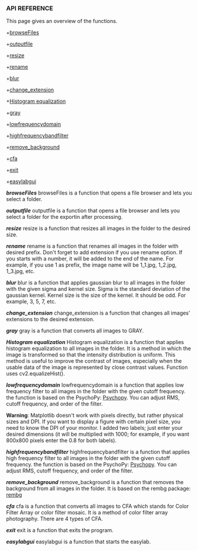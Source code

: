 ### API REFERENCE
This page gives an overview of the functions.

+[browseFiles](#browseFiles)

+[outputfile](#outputfile)

+[resize](#resize)

+[rename](#rename)

+[blur](#blur)

+[change_extension](#change_extension)

+[Histogram equalization](#Histogram-equalization)

+[gray](#gray)

+[lowfrequencydomain](#lowfrequencydomain)

+[highfrequencybandfilter](#highfrequencybandfilter)

+[remove_background](#remove_background)

+[cfa](#cfa)

+[exit](#exit)

+[easylabgui](#easylabgui)

***browseFiles***<a name="browseFiles"></a>
browseFiles is a function that opens a file browser and lets you select a folder.

***outputfile***<a name="outputfile"></a>
outputfile is a function that opens a file browser and lets you select a folder for the exportin after processing.

***resize***<a name="resize"></a>
resize is a function that resizes all images in the folder to the desired size.

***rename***<a name="rename"></a>
rename is a function that renames all images in the folder with desired prefix. Don't forget to add extension if you use rename option. If you starts with a number, it will be added to the end of the name. For example, if you use 1 as prefix, the image name will be 1_1.jpg, 1_2.jpg, 1_3.jpg, etc. 

***blur***<a name="blur"></a>
blur is a function that applies gaussian blur to all images in the folder with the given sigma and kernel size.
Sigma is the standard deviation of the gaussian kernel. Kernel size is the size of the kernel. It should be odd. For example, 3, 5, 7, etc.

***change_extension***<a name="change_extension"></a>
change_extension is a function that changes all images' extensions to the desired extension.

***gray***<a name="gray"></a>
gray is a function that converts all images to GRAY.

***Histogram equalization***<a name="Histogram-equalization"></a>
Histogram equalization is a function that applies histogram equalization to all images in the folder. It is a method in which the image is transformed so that the intensity distribution is uniform. This method is useful to improve the contrast of images, especially when the usable data of the image is represented by close contrast values. Function uses cv2.equalizeHist().

***lowfrequencydomain***<a name="lowfrequencydomain"></a>
lowfrequencydomain is a function that applies low frequency filter to all images in the folder with the given cutoff frequency.
the function is based on the PsychoPy: [Psychopy](https://psychopy.org/api/filters.html). You can adjust RMS, cutoff frequency, and order of the filter.

**Warning**: Matplotlib doesn't work with pixels directly, but rather physical sizes and DPI. If you want to display a figure with certain pixel size, you need to know the DPI of your monitor. I added two labels; just enter your desired dimensions (it will be multiplied with 1000; for example, if you want 800x800 pixels enter the 0.8 for both labels).


***highfrequencybandfilter***<a name="highfrequencybandfilter"></a>
highfrequencybandfilter is a function that applies high frequency filter to all images in the folder with the given cutoff frequency.
the function is based on the PsychoPy: [Psychopy](https://psychopy.org/api/filters.html). You can adjust RMS, cutoff frequency, and order of the filter.

***remove_background***<a name="remove_background"></a>
remove_background is a function that removes the background from all images in the folder. It is based on the rembg package: [rembg](https://github.com/danielgatis/rembg)

***cfa***<a name="cfa"></a>
cfa is a function that converts all images to CFA which stands for Color Filter Array or color filter mosaic. It is a method of color filter array photography. There are 4 types of CFA.

***exit***<a name="exit"></a>
exit is a function that exits the program.

***easylabgui***<a name="easylabgui"></a>
easylabgui is a function that starts the easylab.